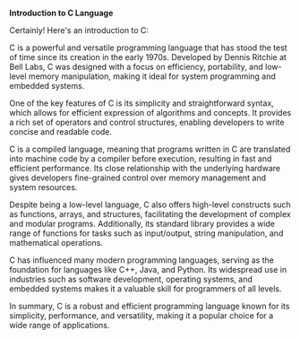 **Introduction to C Language**

Certainly! Here's an introduction to C:

C is a powerful and versatile programming language that has stood the test of time since its creation in the early 1970s. Developed by Dennis Ritchie at Bell Labs, C was designed with a focus on efficiency, portability, and low-level memory manipulation, making it ideal for system programming and embedded systems.

One of the key features of C is its simplicity and straightforward syntax, which allows for efficient expression of algorithms and concepts. It provides a rich set of operators and control structures, enabling developers to write concise and readable code.

C is a compiled language, meaning that programs written in C are translated into machine code by a compiler before execution, resulting in fast and efficient performance. Its close relationship with the underlying hardware gives developers fine-grained control over memory management and system resources.

Despite being a low-level language, C also offers high-level constructs such as functions, arrays, and structures, facilitating the development of complex and modular programs. Additionally, its standard library provides a wide range of functions for tasks such as input/output, string manipulation, and mathematical operations.

C has influenced many modern programming languages, serving as the foundation for languages like C++, Java, and Python. Its widespread use in industries such as software development, operating systems, and embedded systems makes it a valuable skill for programmers of all levels.

In summary, C is a robust and efficient programming language known for its simplicity, performance, and versatility, making it a popular choice for a wide range of applications.

